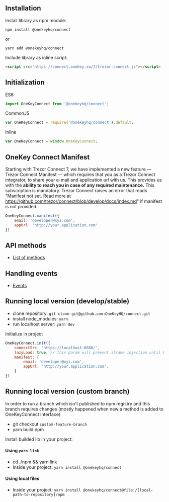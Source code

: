 ## Installation

Install library as npm module:
```shell
npm install @onekeyhq/connect
```
or
```shell
yarn add @onekeyhq/connect
```

Include library as inline script:
```html
<script src="https://connect.onekey.so/7/trezor-connect.js"></script>
```

## Initialization

ES6
```javascript
import OneKeyConnect from '@onekeyhq/connect';
```

CommonJS
```javascript
var OneKeyConnect = require('@onekeyhq/connect').default;
```

Inline
```javascript
var OneKeyConnect = window.OneKeyConnect;
```

## OneKey Connect Manifest
Starting with Trezor Connect 7, we have implemented a new feature — Trezor Connect Manifest — which requires that you as a Trezor Connect integrator, to share your e-mail and application url with us.
This provides us with the **ability to reach you in case of any required maintenance.**
This subscription is mandatory. Trezor Connect raises an error that reads "Manifest not set. Read more at https://github.com/trezor/connect/blob/develop/docs/index.md" if manifest is not provided.
```javascript
OneKeyConnect.manifest({
    email: 'developer@xyz.com',
    appUrl: 'http://your.application.com'
})
```

## API methods

* [List of methods](methods.md)

## Handling events

* [Events](events.md)

## Running local version (develop/stable)
- clone repository: `git clone git@github.com:OneKeyHQ/connect.git`
- install node_modules: `yarn`
- run localhost server: `yarn dev`

Initialize in project
```javascript
OneKeyConnect.init({
    connectSrc: 'https://localhost:8088/',
    lazyLoad: true, // this param will prevent iframe injection until OneKeyConnect.method will be called
    manifest: {
        email: 'developer@xyz.com',
        appUrl: 'http://your.application.com',
    }
})
```

## Running local version (custom branch)
In order to run a branch which isn't published to npm registry and this branch requires changes (mostly happened when new a method is added to OneKeyConnect interface)
- git checkout `custom-feature-branch`
- yarn build:npm

Install builded lib in your project:
#### Using `yarn link`
* cd ./npm && yarn link
* Inside your project: `yarn install @onekeyhq/connect`
#### Using local files
* Inside your project: `yarn install @onekeyhq/connect@file:/[local-path-to-repository]/npm`


